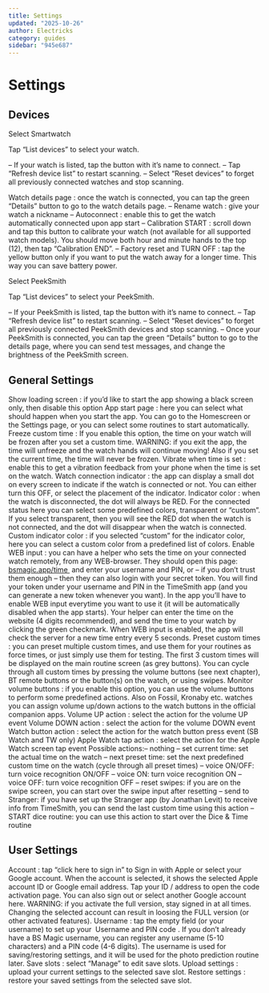 ```yaml
---
title: Settings
updated: "2025-10-26"
author: Electricks
category: guides
sidebar: "945e687"
---
```


# Settings

## Devices

Select Smartwatch

Tap “List devices” to select your watch.

– If your watch is listed, tap the button with it’s name to connect.
– Tap “Refresh device list” to restart scanning.
– Select “Reset devices” to forget all previously connected watches and stop scanning.

Watch details page : once the watch is connected, you can tap the green “Details” button to go to the watch details page.
– Rename watch : give your watch a nickname – Autoconnect : enable this to get the watch automatically connected upon app start – Calibration START : scroll down and tap this button to calibrate your watch (not available for all supported watch models). You should move both hour and minute hands to the top (12), then tap “Calibration END”. – Factory reset and TURN OFF : tap the yellow button only if you want to put the watch away for a longer time. This way you can save battery power.

Select PeekSmith

Tap “List devices” to select your PeekSmith.

– If your PeekSmith is listed, tap the button with it’s name to connect. – Tap “Refresh device list” to restart scanning.
– Select “Reset devices” to forget all previously connected PeekSmith devices and stop scanning.
– Once your PeekSmith is connected, you can tap the green “Details” button to go to the details page, where you can send test messages, and change the brightness of the PeekSmith screen.

## General Settings

Show loading screen : if you’d like to start the app showing a black screen only, then disable this option
App start page : here you can select what should happen when you start the app. You can go to the Homescreen or the Settings page, or you can select some routines to start automatically.
Freeze custom time : If you enable this option, the time on your watch will be frozen after you set a custom time. WARNING: if you exit the app, the time will unfreeze and the watch hands will continue moving! Also if you set the current time, the time will never be frozen.
Vibrate when time is set : enable this to get a vibration feedback from your phone when the time is set on the watch.
Watch connection indicator : the app can display a small dot on every screen to indicate if the watch is connected or not. You can either turn this OFF, or select the placement of the indicator.
Indicator color : when the watch is disconnected, the dot will always be RED. For the connected status here you can select some predefined colors, transparent or “custom”. If you select transparent, then you will see the RED dot when the watch is not connected, and the dot will disappear when the watch is connected.
Custom indicator color : if you selected “custom” for the indicator color, here you can select a custom color from a predefined list of colors.
Enable WEB input : you can have a helper who sets the time on your connected watch remotely, from any WEB-browser. They should open this page: [ bsmagic.app/time ](https://bsmagic.app/time) and enter your username and PIN, or – if you don’t trust them enough – then they can also login with your secret token. You will find your token under your username and PIN in the TimeSmith app (and you can generate a new token whenever you want). In the app you’ll have to enable WEB input everytime you want to use it (it will be automatically disabled when the app starts). Your helper can enter the time on the website (4 digits recommended), and send the time to your watch by clicking the green checkmark. When WEB input is enabled, the app will check the server for a new time entry every 5 seconds.
Preset custom times : you can preset multiple custom times, and use them for your routines as force times, or just simply use them for testing. The first 3 custom times will be displayed on the main routine screen (as grey buttons). You can cycle through all custom times by pressing the volume buttons (see next chapter), BT remote buttons or the button(s) on the watch, or using swipes.
Monitor volume buttons : if you enable this option, you can use the volume buttons to perform some predefined actions. Also on Fossil, Kronaby etc. watches you can assign volume up/down actions to the watch buttons in the official companion apps.
Volume UP action : select the action for the volume UP event
Volume DOWN action : select the action for the volume DOWN event
Watch button action : select the action for the watch button press event (SB Watch and TW only)
Apple Watch tap action : select the action for the Apple Watch screen tap event
Possible actions:– nothing
– set current time: set the actual time on the watch
– next preset time: set the next predefined custom time on the watch (cycle through all preset times)
– voice ON/OFF: turn voice recognition ON/OFF
– voice ON: turn voice recognition ON
– voice OFF: turn voice recognition OFF
– reset swipes: if you are on the swipe screen, you can start over the swipe input after resetting
– send to Stranger: if you have set up the Stranger app (by Jonathan Levit) to receive info from TimeSmith, you can send the last custom time using this action
– START dice routine: you can use this action to start over the Dice & Time routine

## User Settings

Account : tap “click here to sign in” to Sign in with Apple or select your Google account. When the account is selected, it shows the selected Apple account ID or Google email address. Tap your ID / address to open the code activation page. You can also sign out or select another Google account here. WARNING: if you activate the full version, stay signed in at all times. Changing the selected account can result in loosing the FULL version (or other activated features).
Username : tap the empty field (or your username) to set up your  Username and PIN code . If you don’t already have a BS Magic username, you can register any username (5-10 characters) and a PIN code (4-6 digits). The username is used for saving/restoring settings, and it will be used for the photo prediction routine later.
Save slots : select “Manage” to edit save slots.
Upload settings : upload your current settings to the selected save slot.
Restore settings : restore your saved settings from the selected save slot.